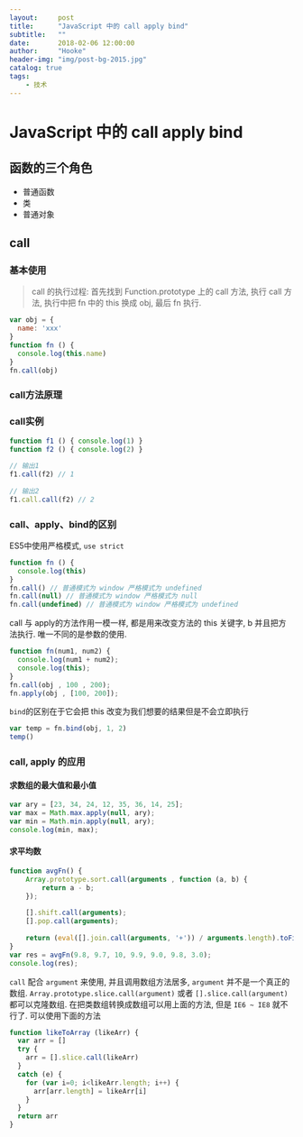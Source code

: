 ```yaml
---
layout:     post
title:      "JavaScript 中的 call apply bind"
subtitle:   ""
date:       2018-02-06 12:00:00
author:     "Hooke"
header-img: "img/post-bg-2015.jpg"
catalog: true
tags:
    - 技术
---
```


# JavaScript 中的 call apply bind

## 函数的三个角色

- 普通函数
- 类
- 普通对象

## call
### 基本使用
> call 的执行过程: 首先找到 Function.prototype 上的 call 方法, 执行 call 方法, 执行中把 fn 中的 this 换成 obj, 最后 fn 执行.
```javascript
var obj = {
  name: 'xxx'
}
function fn () {
  console.log(this.name)
}
fn.call(obj)
```
### call方法原理
### call实例
```javascript
function f1 () { console.log(1) }
function f2 () { console.log(2) }
  
// 输出1
f1.call(f2) // 1
  
// 输出2
f1.call.call(f2) // 2 
```
### call、apply、bind的区别
ES5中使用严格模式, `use strict`
```javascript
function fn () {
  console.log(this)
}
fn.call() // 普通模式为 window 严格模式为 undefined
fn.call(null) // 普通模式为 window 严格模式为 null
fn.call(undefined) // 普通模式为 window 严格模式为 undefined
```
call 与 apply的方法作用一模一样, 都是用来改变方法的 this 关键字, b 并且把方法执行. 唯一不同的是参数的使用.
```javascript
function fn(num1, num2) {
  console.log(num1 + num2);
  console.log(this);
}
fn.call(obj , 100 , 200);
fn.apply(obj , [100, 200]); 
```
`bind`的区别在于它会把 this 改变为我们想要的结果但是不会立即执行
```javascript
var temp = fn.bind(obj, 1, 2)
temp()
```
### call, apply 的应用
#### 求数组的最大值和最小值
```javascript
var ary = [23, 34, 24, 12, 35, 36, 14, 25];
var max = Math.max.apply(null, ary); 
var min = Math.min.apply(null, ary);
console.log(min, max);
```
#### 求平均数
```javascript
function avgFn() {
    Array.prototype.sort.call(arguments , function (a, b) {
        return a - b;
    });
    
    [].shift.call(arguments);
    [].pop.call(arguments);
    
    return (eval([].join.call(arguments, '+')) / arguments.length).toFixed(2);
}
var res = avgFn(9.8, 9.7, 10, 9.9, 9.0, 9.8, 3.0);
console.log(res);
```
`call` 配合 `argument` 来使用, 并且调用数组方法居多, `argument` 并不是一个真正的数组.
`Array.prototype.slice.call(argument)` 或者 `[].slice.call(argument)` 都可以克隆数组.
在把类数组转换成数组可以用上面的方法, 但是 `IE6 ~ IE8` 就不行了. 可以使用下面的方法
```javascript
function likeToArray (likeArr) {
  var arr = []
  try {
    arr = [].slice.call(likeArr)
  }
  catch (e) {
    for (var i=0; i<likeArr.length; i++) {
      arr[arr.length] = likeArr[i]
    }
  }
  return arr
}
```

